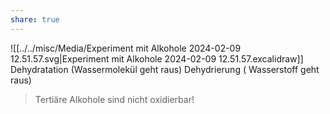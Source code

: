 ```yaml
---
share: true
---
```

 ![[../../misc/Media/Experiment mit Alkohole 2024-02-09 12.51.57.svg|Experiment mit Alkohole 2024-02-09 12.51.57.excalidraw]]
Dehydratation (Wassermolekül geht raus)
Dehydrierung ( Wasserstoff geht raus)


> Tertiäre Alkohole sind nicht oxidierbar!

